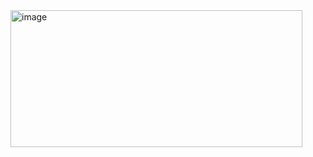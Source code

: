 <img width="467" height="219" alt="image" src="https://github.com/user-attachments/assets/2eaed9e3-6b8c-4c41-a6aa-5477b73d1249" />


